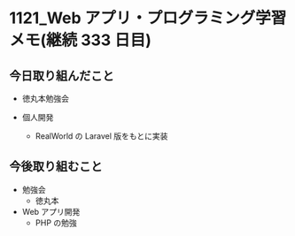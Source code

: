 # 1121_Web アプリ・プログラミング学習メモ(継続 333 日目)

## 今日取り組んだこと

- 徳丸本勉強会

- 個人開発
  - RealWorld の Laravel 版をもとに実装

## 今後取り組むこと

- 勉強会
  - 徳丸本
- Web アプリ開発
  - PHP の勉強
